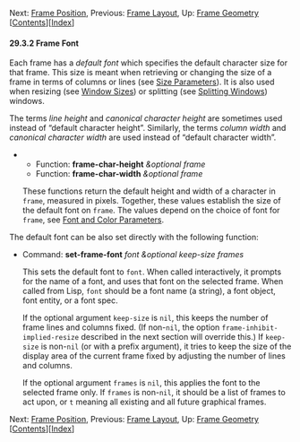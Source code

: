 <!-- This is the GNU Emacs Lisp Reference Manual
corresponding to Emacs version 27.2.

Copyright (C) 1990-1996, 1998-2021 Free Software Foundation,
Inc.

Permission is granted to copy, distribute and/or modify this document
under the terms of the GNU Free Documentation License, Version 1.3 or
any later version published by the Free Software Foundation; with the
Invariant Sections being "GNU General Public License," with the
Front-Cover Texts being "A GNU Manual," and with the Back-Cover
Texts as in (a) below.  A copy of the license is included in the
section entitled "GNU Free Documentation License."

(a) The FSF's Back-Cover Text is: "You have the freedom to copy and
modify this GNU manual.  Buying copies from the FSF supports it in
developing GNU and promoting software freedom." -->

<!-- Created by GNU Texinfo 6.7, http://www.gnu.org/software/texinfo/ -->

Next: [Frame Position](Frame-Position.html), Previous: [Frame Layout](Frame-Layout.html), Up: [Frame Geometry](Frame-Geometry.html)   \[[Contents](index.html#SEC_Contents "Table of contents")]\[[Index](Index.html "Index")]

#### 29.3.2 Frame Font

Each frame has a *default font* which specifies the default character size for that frame. This size is meant when retrieving or changing the size of a frame in terms of columns or lines (see [Size Parameters](Size-Parameters.html)). It is also used when resizing (see [Window Sizes](Window-Sizes.html)) or splitting (see [Splitting Windows](Splitting-Windows.html)) windows.

The terms *line height* and *canonical character height* are sometimes used instead of “default character height”. Similarly, the terms *column width* and *canonical character width* are used instead of “default character width”.

*   *   Function: **frame-char-height** *\&optional frame*
    *   Function: **frame-char-width** *\&optional frame*

    These functions return the default height and width of a character in `frame`, measured in pixels. Together, these values establish the size of the default font on `frame`. The values depend on the choice of font for `frame`, see [Font and Color Parameters](Font-and-Color-Parameters.html).

The default font can be also set directly with the following function:

*   Command: **set-frame-font** *font \&optional keep-size frames*

    This sets the default font to `font`. When called interactively, it prompts for the name of a font, and uses that font on the selected frame. When called from Lisp, `font` should be a font name (a string), a font object, font entity, or a font spec.

    If the optional argument `keep-size` is `nil`, this keeps the number of frame lines and columns fixed. (If non-`nil`, the option `frame-inhibit-implied-resize` described in the next section will override this.) If `keep-size` is non-`nil` (or with a prefix argument), it tries to keep the size of the display area of the current frame fixed by adjusting the number of lines and columns.

    If the optional argument `frames` is `nil`, this applies the font to the selected frame only. If `frames` is non-`nil`, it should be a list of frames to act upon, or `t` meaning all existing and all future graphical frames.

Next: [Frame Position](Frame-Position.html), Previous: [Frame Layout](Frame-Layout.html), Up: [Frame Geometry](Frame-Geometry.html)   \[[Contents](index.html#SEC_Contents "Table of contents")]\[[Index](Index.html "Index")]
